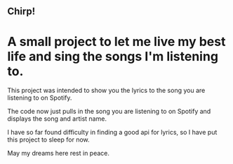 ## Chirp! 
# A small project to let me live my best life and sing the songs I'm listening to. 

This project was intended to show you the lyrics to the song you are listening to on Spotify. 

The code now just pulls in the song you are listening to on Spotify and displays the song and artist name. 

I have so far found difficulty in finding a good api for lyrics, so I have put this project to sleep for now. 
 
May my dreams here rest in peace. 

